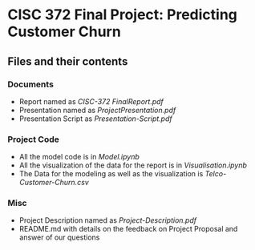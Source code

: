 # CISC 372 Final Project: Predicting Customer Churn

## Files and their contents

### Documents
* Report named as *CISC-372 FinalReport.pdf*
* Presentation named as *ProjectPresentation.pdf*	
* Presentation Script as *Presentation-Script.pdf*

### Project Code
* All the model code is in *Model.ipynb*
* All the visualization of the data for the report is in *Visualisation.ipynb*
* The Data for the modeling as well as the visualization is *Telco-Customer-Churn.csv*

### Misc
* Project Description named as *Project-Description.pdf*
* README.md with details on the feedback on Project Proposal and answer of our questions
